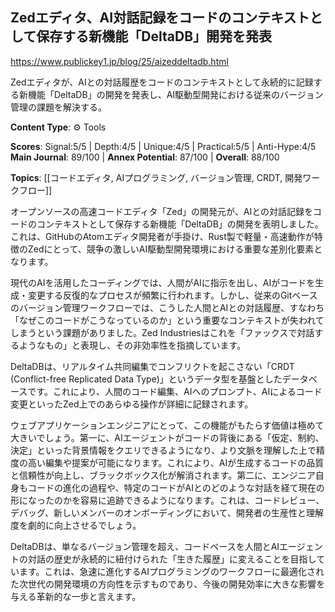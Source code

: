 ## Zedエディタ、AI対話記録をコードのコンテキストとして保存する新機能「DeltaDB」開発を発表

https://www.publickey1.jp/blog/25/aizeddeltadb.html

Zedエディタが、AIとの対話履歴をコードのコンテキストとして永続的に記録する新機能「DeltaDB」の開発を発表し、AI駆動型開発における従来のバージョン管理の課題を解決する。

**Content Type**: ⚙️ Tools

**Scores**: Signal:5/5 | Depth:4/5 | Unique:4/5 | Practical:5/5 | Anti-Hype:4/5
**Main Journal**: 89/100 | **Annex Potential**: 87/100 | **Overall**: 88/100

**Topics**: [[コードエディタ, AIプログラミング, バージョン管理, CRDT, 開発ワークフロー]]

オープンソースの高速コードエディタ「Zed」の開発元が、AIとの対話記録をコードのコンテキストとして保存する新機能「DeltaDB」の開発を表明しました。これは、GitHubのAtomエディタ開発者が手掛け、Rust製で軽量・高速動作が特徴のZedにとって、競争の激しいAI駆動型開発環境における重要な差別化要素となります。

現代のAIを活用したコーディングでは、人間がAIに指示を出し、AIがコードを生成・変更する反復的なプロセスが頻繁に行われます。しかし、従来のGitベースのバージョン管理ワークフローでは、こうした人間とAIとの対話履歴、すなわち「なぜこのコードがこうなっているのか」という重要なコンテキストが失われてしまうという課題がありました。Zed Industriesはこれを「ファックスで対話するようなもの」と表現し、その非効率性を指摘しています。

DeltaDBは、リアルタイム共同編集でコンフリクトを起こさない「CRDT (Conflict-free Replicated Data Type)」というデータ型を基盤としたデータベースです。これにより、人間のコード編集、AIへのプロンプト、AIによるコード変更といったZed上でのあらゆる操作が詳細に記録されます。

ウェブアプリケーションエンジニアにとって、この機能がもたらす価値は極めて大きいでしょう。第一に、AIエージェントがコードの背後にある「仮定、制約、決定」といった背景情報をクエリできるようになり、より文脈を理解した上で精度の高い編集や提案が可能になります。これにより、AIが生成するコードの品質と信頼性が向上し、ブラックボックス化が解消されます。第二に、エンジニア自身もコードの進化の過程や、特定のコードがAIとのどのような対話を経て現在の形になったのかを容易に追跡できるようになります。これは、コードレビュー、デバッグ、新しいメンバーのオンボーディングにおいて、開発者の生産性と理解度を劇的に向上させるでしょう。

DeltaDBは、単なるバージョン管理を超え、コードベースを人間とAIエージェントの対話の歴史が永続的に紐付けられた「生きた履歴」に変えることを目指しています。これは、急速に進化するAIプログラミングのワークフローに最適化された次世代の開発環境の方向性を示すものであり、今後の開発効率に大きな影響を与える革新的な一歩と言えます。